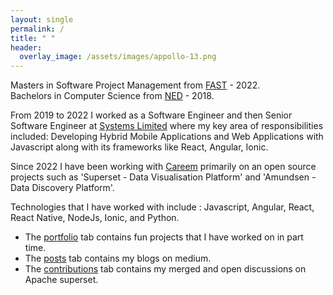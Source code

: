 ```yaml
---
layout: single
permalink: /
title: " "
header:
  overlay_image: /assets/images/appollo-13.png
---
```



Masters in Software Project Management from [FAST](https://www.nu.edu.pk/) - 2022.
<br>
Bachelors in Computer Science from [NED](https://www.ned.edu.pk/) - 2018.

From 2019 to 2022 I worked as a Software Engineer and then Senior Software Engineer at [Systems Limited](https://www.systemsltd.com/) where my key area of responsibilities included: Developing Hybrid Mobile Applications and Web Applications with Javascript along with its frameworks like React, Angular, Ionic.

Since 2022 I have been working with [Careem](https://careem.com/) primarily on an open source projects such as 'Superset - Data Visualisation Platform' and 'Amundsen - Data Discovery Platform'.

Technologies that I have worked with include : Javascript, Angular, React, React Native, NodeJs, Ionic, and Python.

+ The <a href="/portfolio/">portfolio</a> tab contains fun projects that I have worked on in part time.
+ The <a href="/year-archive/">posts</a> tab contains my blogs on medium.
+ The <a href="/contributions/">contributions</a> tab contains my merged and open discussions on Apache superset.